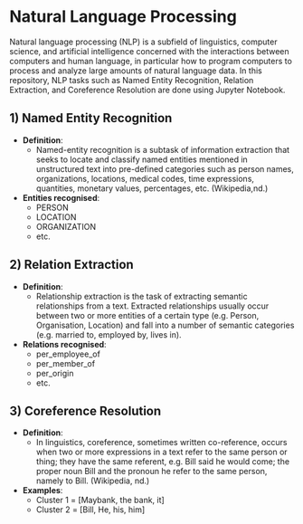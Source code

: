 # Natural Language Processing
Natural language processing (NLP) is a subfield of linguistics, computer science, and artificial intelligence concerned with the interactions between computers and human language, in particular how to program computers to process and analyze large amounts of natural language data. In this repository, NLP tasks such as Named Entity Recognition, Relation Extraction, and Coreference Resolution are done using Jupyter Notebook.

## 1) Named Entity Recognition
- <b>Definition</b>: 
  - Named-entity recognition is a subtask of information extraction that seeks to locate and classify named entities mentioned in unstructured text into pre-defined categories such as person names, organizations, locations, medical codes, time expressions, quantities, monetary values, percentages, etc. (Wikipedia,nd.)
- <b>Entities recognised</b>:
  - PERSON
  - LOCATION
  - ORGANIZATION
  - etc.
  
 ## 2) Relation Extraction
 - <b>Definition</b>:
   - Relationship extraction is the task of extracting semantic relationships from a text. Extracted relationships usually occur between two or more entities of a certain type (e.g. Person, Organisation, Location) and fall into a number of semantic categories (e.g. married to, employed by, lives in).
- <b>Relations recognised</b>:
  - per_employee_of
  - per_member_of
  - per_origin
  - etc.
  
 ## 3) Coreference Resolution 
 - <b>Definition</b>:
   - In linguistics, coreference, sometimes written co-reference, occurs when two or more expressions in a text refer to the same person or thing; they have the same referent, e.g. Bill said he would come; the proper noun Bill and the pronoun he refer to the same person, namely to Bill. (Wikipedia, nd.)
 - <b>Examples</b>:
   - Cluster 1 = [Maybank, the bank, it] 
   - Cluster 2 = [Bill, He, his, him]
